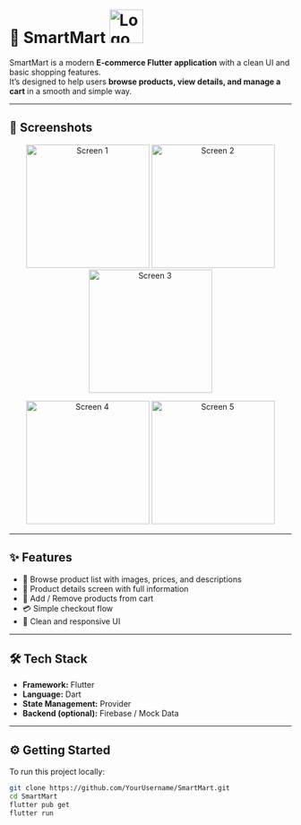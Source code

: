 # 🛒 SmartMart <img src="https://github.com/user-attachments/assets/f28a2512-a72f-4d1a-ae0f-663640ff37b4" alt="Logo" width="60"/>

SmartMart is a modern **E-commerce Flutter application** with a clean UI and basic shopping features.  
It’s designed to help users **browse products, view details, and manage a cart** in a smooth and simple way.

---

## 📱 Screenshots

<p align="center">
  <img src="https://github.com/user-attachments/assets/5956cbb8-f1a9-4aa7-984f-f3ab12a66789" alt="Screen 1" width="220"/>
  <img src="https://github.com/user-attachments/assets/3c931683-7bab-42a3-8d21-a70f826dcd20" alt="Screen 2" width="220"/>
  <img src="https://github.com/user-attachments/assets/d3bf162c-695a-405f-aea4-56e48991e05e" alt="Screen 3" width="220"/>
</p>

<p align="center">
  <img src="https://github.com/user-attachments/assets/0e33394d-e060-4d49-979f-e60e8138caa1" alt="Screen 4" width="220"/>
  <img src="https://github.com/user-attachments/assets/43158dd8-d740-4591-95fc-f823a6aef864" alt="Screen 5" width="220"/>
</p>

---


## ✨ Features

- 🏬 Browse product list with images, prices, and descriptions  
- 🔎 Product details screen with full information  
- 🛒 Add / Remove products from cart  
- 💳 Simple checkout flow  
- 🎨 Clean and responsive UI  

---

## 🛠️ Tech Stack

- **Framework:** Flutter  
- **Language:** Dart  
- **State Management:** Provider  
- **Backend (optional):** Firebase / Mock Data  

---

## ⚙️ Getting Started

To run this project locally:

```bash
git clone https://github.com/YourUsername/SmartMart.git
cd SmartMart
flutter pub get
flutter run
